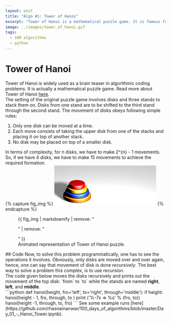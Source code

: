 ```yaml
---
layout: post
title: "Algo #1: Tower of Hanoi"
excerpt: "Tower of Hanoi is a mathematical puzzle game. It is famous for being used as a challenge in coding problems."
image: ../images/tower_of_hanoi.gif
tags: 
  - 100 algorithms
  - python
---
```

<script type="text/javascript" src="../assets/js/latexit.js">LatexIT.add('span',true);</script>
# Tower of Hanoi
Tower of Hanoi is widely used as a brain teaser in algorithmic coding problems. It is actually a mathematical puzzle game. Read more about Tower of Hanoi [here](https://en.wikipedia.org/wiki/Tower_of_Hanoi).<br />
The setting of the original puzzle game involves disks and three stands to stack them on. Disks from one stand are to be shifted to the third stand through the second stand. The movement of disks obeys following simple rules:
1. Only one disk can be moved at a time.
2. Each move consists of taking the upper disk from one of the stacks and placing it on top of another stack.
3. No disk may be placed on top of a smaller disk.

In terms of complexity, for <span lang="latex">n</span> disks, we have to make <span lang="latex">2^{n} - 1</span> movements. So, if we have 4 disks, we have to make 15 movements to achieve the required formation.<br />
{% capture fig_img %}
![Tower of Hanoi Animated](../images/tower_of_hanoi.gif)
{% endcapture %}

<figure>
  {{ fig_img | markdownify | remove: "<p>" | remove: "</p>" }}
  <figcaption>Animated representation of Tower of Hanoi puzzle.</figcaption>
</figure>
## Code
Now, to solve this problem programmatically, one has to see the operations it involves. Obviously, only disks are moved over and over again, hence, one can say that movement of disk is done <em>recursively</em>. The best way to solve a problem this complex, is to use recursion. <br />
The code given below moves the disks recursively and prints out the movement of the top disk: `from` to `to` while the stands are named <b>right</b>, <b>left</b>, and <b>middle</b>.<br />
```python
def hanoi(height, fro='left', to='right', through='middle'):
    if height:
            hanoi(height - 1, fro, through, to )
            print ('%-7s => %s' % (fro, to))
            hanoi(height -1, through, to, fro)
```
See some example runs [here](https://github.com/rhasnainanwar/100_days_of_algorithms/blob/master/Day_01_-_Hanoi_Tower.ipynb).
